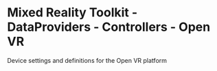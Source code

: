 # Mixed Reality Toolkit - DataProviders - Controllers - Open VR

Device settings and definitions for the Open VR platform